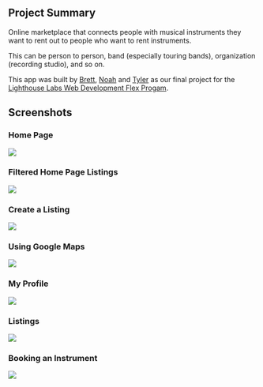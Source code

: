 ## Project Summary
Online marketplace that connects people with musical instruments they want to rent out to people who want to rent instruments.

This can be person to person, band (especially touring bands), organization (recording studio), and so on.

This app was built by [Brett](https://github.com/bbjarvis), [Noah](https://github.com/NoahThomlison) and [Tyler](https://github.com/TylerJEShelton) as our final project for the [Lighthouse Labs Web Development Flex Progam](https://www.lighthouselabs.ca/en/web-development-flex-program).

## Screenshots

### Home Page
![](https://github.com/NoahThomlison/JamSpace/blob/master/screenshots/Home_Page.gif?raw=true)

### Filtered Home Page Listings
![](https://github.com/NoahThomlison/JamSpace/blob/master/screenshots/Home_Listings.gif?raw=true)

### Create a Listing
![](https://github.com/NoahThomlison/JamSpace/blob/master/screenshots/Listings.gif?raw=true)

### Using Google Maps
![](https://github.com/NoahThomlison/JamSpace/blob/master/screenshots/Map_Listing.gif?raw=true)

### My Profile
![](https://github.com/NoahThomlison/JamSpace/blob/master/screenshots/My_Profile_page.gif?raw=true)

### Listings
![](https://github.com/NoahThomlison/JamSpace/blob/master/screenshots/Listings.gif?raw=true)

### Booking an Instrument
![](https://github.com/NoahThomlison/JamSpace/blob/master/screenshots/Booking.gif?raw=true)

